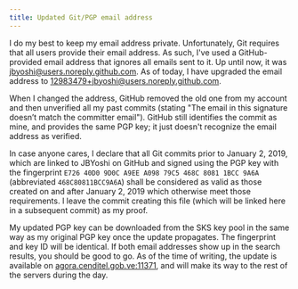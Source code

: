 ```yaml
---
title: Updated Git/PGP email address
---
```


I do my best to keep my email address private. Unfortunately, Git requires that all users provide their email address. As such, I've used a GitHub-provided email address that ignores all emails sent to it. Up until now, it was jbyoshi@users.noreply.github.com. As of today, I have upgraded the email address to 12983479+jbyoshi@users.noreply.github.com.

When I changed the address, GitHub removed the old one from my account and then unverified all my past commits (stating "The email in this signature doesn’t match the committer email"). GitHub still identifies the commit as mine, and provides the same PGP key; it just doesn't recognize the email address as verified.

In case anyone cares, I declare that all Git commits prior to January 2, 2019, which are linked to JBYoshi on GitHub and signed using the PGP key with the fingerprint `E726 40D0 9D0C A9EE A098 79C5 468C 8081 1BCC 9A6A` (abbreviated `468C80811BCC9A6A`) shall be considered as valid as those created on and after January 2, 2019 which otherwise meet those requirements. I leave the commit creating this file (which will be linked here in a subsequent commit) as my proof.

My updated PGP key can be downloaded from the SKS key pool in the same way as my original PGP key once the update propagates. The fingerprint and key ID will be identical. If both email addresses show up in the search results, you should be good to go. As of the time of writing, the update is available on [agora.cenditel.gob.ve:11371](http://agora.cenditel.gob.ve:11371/pks/lookup?search=0x1BCC9A6A&op=vindex), and will make its way to the rest of the servers during the day.